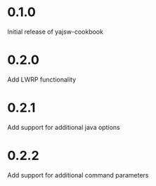 # 0.1.0

Initial release of yajsw-cookbook

# 0.2.0

Add LWRP functionality

# 0.2.1

Add support for additional java options

# 0.2.2

Add support for additional command parameters
